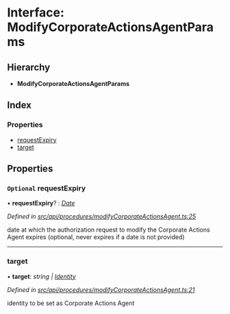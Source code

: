 # Interface: ModifyCorporateActionsAgentParams

## Hierarchy

* **ModifyCorporateActionsAgentParams**

## Index

### Properties

* [requestExpiry](modifycorporateactionsagentparams.md#optional-requestexpiry)
* [target](modifycorporateactionsagentparams.md#target)

## Properties

### `Optional` requestExpiry

• **requestExpiry**? : *[Date](../enums/transactionargumenttype.md#date)*

*Defined in [src/api/procedures/modifyCorporateActionsAgent.ts:25](https://github.com/PolymathNetwork/polymesh-sdk/blob/cfab557b/src/api/procedures/modifyCorporateActionsAgent.ts#L25)*

date at which the authorization request to modify the Corporate Actions Agent expires (optional, never expires if a date is not provided)

___

###  target

• **target**: *string | [Identity](../classes/identity.md)*

*Defined in [src/api/procedures/modifyCorporateActionsAgent.ts:21](https://github.com/PolymathNetwork/polymesh-sdk/blob/cfab557b/src/api/procedures/modifyCorporateActionsAgent.ts#L21)*

identity to be set as Corporate Actions Agent
